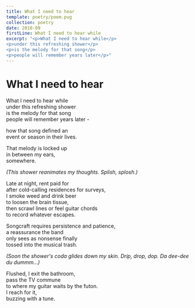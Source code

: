 ```yaml
---
title: What I need to hear
template: poetry/poem.pug
collection: poetry
date: 2010-09
firstLine: What I need to hear while
excerpt: "<p>What I need to hear while</p>
<p>under this refreshing shower</p>
<p>is the melody for that song</p>
<p>people will remember years later</p>"
---
```


# What I need to hear

What I need to hear while  
under this refreshing shower  
is the melody for that song  
people will remember years later -  

how that song defined an  
event or season in their lives.  

That melody is locked up  
in between my ears,  
somewhere.  

_(This shower reanimates my thoughts.
Splish, splosh.)_

Late at night, rent paid for  
after cold-calling residences for surveys,  
I smoke weed and drink beer  
to loosen the brain tissue,  
then scrawl lines or feel guitar chords  
to record whatever escapes.  

Songcraft requires persistence and patience,  
a reassurance the band  
only sees as nonsense finally  
tossed into the musical trash.  

_(Soon the shower's coda glides down my skin.
Drip, drop, dop. Da dee-dee du dummm...)_

Flushed, I exit the bathroom,  
pass the TV commune  
to where my guitar waits by the futon.  
I reach for it,  
buzzing with a tune.

